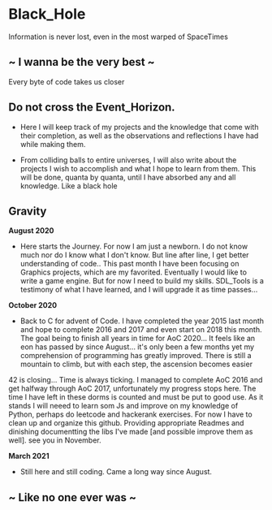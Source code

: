 # Black_Hole
Information is never lost, even in the most warped of SpaceTimes

## ~ I wanna be the very best ~


Every byte of code takes us closer

## Do not cross the Event_Horizon.

- Here I will keep track of my projects and the knowledge that come with their completion, as well as the observations and reflections I have had while making them.

 - From colliding balls to entire universes, I will also write about the projects I wish to accomplish and what I hope to learn from them.
This will be done, quanta by quanta, until I have absorbed any and all knowledge.
Like a black hole

## Gravity

**August 2020**

- Here starts the Journey. For now I am just a newborn. I do not know much nor do I know what I don't know. But line after line, I get better understanding of code..
This past month I have been focusing on Graphics projects, which are my favorited. Eventually I would like to write a game engine. But for now I need to build my skills.
SDL_Tools is a testimony of what I have learned, and I will upgrade it as time passes...

**October 2020**

- Back to C for advent of Code. I have completed the year 2015 last month and hope to complete 2016 and 2017 and even start on 2018 this month. The goal being to finish all years in time for AoC 2020...
It feels like an eon has passed by since August... it's only been a few months yet my comprehension of programming has greatly improved. There is still a mountain to climb, but with each step, the ascension becomes easier

42 is closing... Time is always ticking. I managed to complete AoC 2016 and get halfway through AoC 2017, unfortunately my progress stops here. The time I have left in these dorms is counted and must be put to good use. As it stands I will neeed to learn som Js and improve on my knowledge of Python, perhaps do leetcode and hackerank exercises. For now I have to clean up and organize this github. Providing appropriate Readmes and dinishing documentting  the libs I've made [and possible improve them as well]. see you in November.

**March 2021**

- Still here and still coding. Came a long way since August.



## ~ Like no one ever was ~

